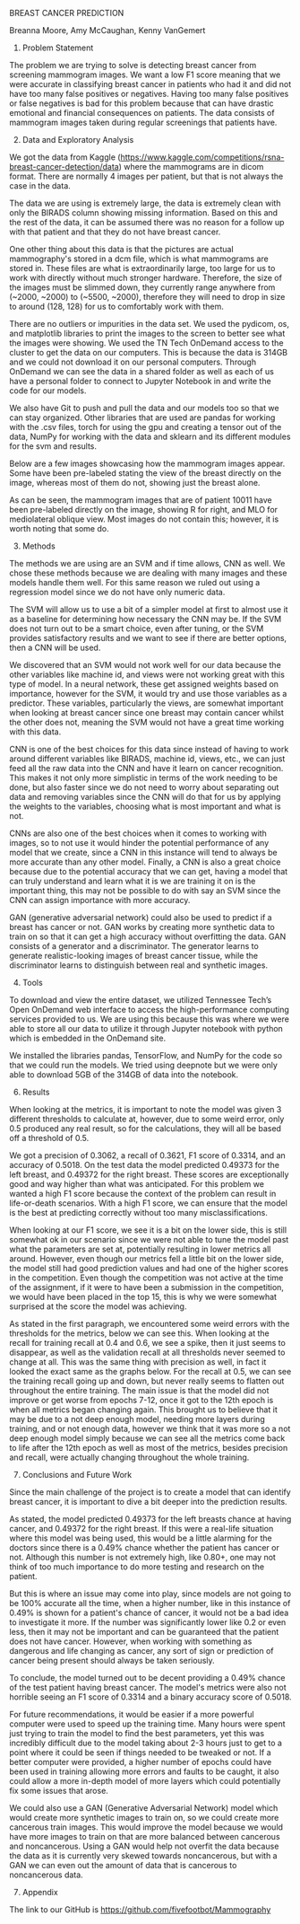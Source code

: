 BREAST CANCER PREDICTION  

  

Breanna Moore, Amy McCaughan, Kenny VanGemert  

  

1. Problem Statement  

   

The problem we are trying to solve is detecting breast cancer from screening mammogram images. We want a low F1 score meaning that we were accurate in classifying breast cancer in patients who had it and did not have too many false positives or negatives. Having too many false positives or false negatives is bad for this problem because that can have drastic emotional and financial consequences on patients. The data consists of mammogram images taken during regular screenings that patients have.  

  

2. Data and Exploratory Analysis  

 

We got the data from Kaggle (https://www.kaggle.com/competitions/rsna-breast-cancer-detection/data) where the mammograms are in dicom format. There are normally 4 images per patient, but that is not always the case in the data.  

   

The data we are using is extremely large, the data is extremely clean with only the BIRADS column showing missing information. Based on this and the rest of the data, it can be assumed there was no reason for a follow up with that patient and that they do not have breast cancer.  

 

One other thing about this data is that the pictures are actual mammography's stored in a dcm file, which is what mammograms are stored in. These files are what is extraordinarily large, too large for us to work with directly without much stronger hardware. Therefore, the size of the images must be slimmed down, they currently range anywhere from (~2000, ~2000) to (~5500, ~2000), therefore they will need to drop in size to around (128, 128) for us to comfortably work with them.  

 

There are no outliers or impurities in the data set. We used the pydicom, os, and matplotlib libraries to print the images to the screen to better see what the images were showing. We used the TN Tech OnDemand access to the cluster to get the data on our computers. This is because the data is 314GB and we could not download it on our personal computers. Through OnDemand we can see the data in a shared folder as well as each of us have a personal folder to connect to Jupyter Notebook in and write the code for our models.  

 

We also have Git to push and pull the data and our models too so that we can stay organized. Other libraries that are used are pandas for working with the .csv files, torch for using the gpu and creating a tensor out of the data, NumPy for working with the data and sklearn and its different modules for the svm and results. 

 

Below are a few images showcasing how the mammogram images appear. Some have been pre-labeled stating the view of the breast directly on the image, whereas most of them do not, showing just the breast alone. 

 

As can be seen, the mammogram images that are of patient 10011 have been pre-labeled directly on the image, showing R for right, and MLO for mediolateral oblique view. Most images do not contain this; however, it is worth noting that some do. 

 

3. Methods  

  

The methods we are using are an SVM and if time allows, CNN as well. We chose these methods because we are dealing with many images and these models handle them well. For this same reason we ruled out using a regression model since we do not have only numeric data.  

 

The SVM will allow us to use a bit of a simpler model at first to almost use it as a baseline for determining how necessary the CNN may be. If the SVM does not turn out to be a smart choice, even after tuning, or the SVM provides satisfactory results and we want to see if there are better options, then a CNN will be used.  

 

We discovered that an SVM would not work well for our data because the other variables like machine id, and views were not working great with this type of model. In a neural network, these get assigned weights based on importance, however for the SVM, it would try and use those variables as a predictor. These variables, particularly the views, are somewhat important when looking at breast cancer since one breast may contain cancer whilst the other does not, meaning the SVM would not have a great time working with this data. 

 

CNN is one of the best choices for this data since instead of having to work around different variables like BIRADS, machine id, views, etc., we can just feed all the raw data into the CNN and have it learn on cancer recognition. This makes it not only more simplistic in terms of the work needing to be done, but also faster since we do not need to worry about separating out data and removing variables since the CNN will do that for us by applying the weights to the variables, choosing what is most important and what is not.  

 

CNNs are also one of the best choices when it comes to working with images, so to not use it would hinder the potential performance of any model that we create, since a CNN in this instance will tend to always be more accurate than any other model. Finally, a CNN is also a great choice because due to the potential accuracy that we can get, having a model that can truly understand and learn what it is we are training it on is the important thing, this may not be possible to do with say an SVM since the CNN can assign importance with more accuracy. 

 

GAN (generative adversarial network) could also be used to predict if a breast has cancer or not. GAN works by creating more synthetic data to train on so that it can get a high accuracy without overfitting the data. GAN consists of a generator and a discriminator. The generator learns to generate realistic-looking images of breast cancer tissue, while the discriminator learns to distinguish between real and synthetic images.  


 

4. Tools  

  

To download and view the entire dataset, we utilized Tennessee Tech’s Open OnDemand web interface to access the high-performance computing services provided to us. We are using this because this was where we were able to store all our data to utilize it through Jupyter notebook with python which is embedded in the OnDemand site.  

 

We installed the libraries pandas, TensorFlow, and NumPy for the code so that we could run the models. We tried using deepnote but we were only able to download 5GB of the 314GB of data into the notebook.  

 

6. Results 

 

When looking at the metrics, it is important to note the model was given 3 different thresholds to calculate at, however, due to some weird error, only 0.5 produced any real result, so for the calculations, they will all be based off a threshold of 0.5.  

 

We got a precision of 0.3062, a recall of 0.3621, F1 score of 0.3314, and an accuracy of 0.5018. On the test data the model predicted 0.49373 for the left breast, and 0.49372 for the right breast. These scores are exceptionally good and way higher than what was anticipated. For this problem we wanted a high F1 score because the context of the problem can result in life-or-death scenarios. With a high F1 score, we can ensure that the model is the best at predicting correctly without too many misclassifications.  

 

When looking at our F1 score, we see it is a bit on the lower side, this is still somewhat ok in our scenario since we were not able to tune the model past what the parameters are set at, potentially resulting in lower metrics all around. However, even though our metrics fell a little bit on the lower side, the model still had good prediction values and had one of the higher scores in the competition. Even though the competition was not active at the time of the assignment, if it were to have been a submission in the competition, we would have been placed in the top 15, this is why we were somewhat surprised at the score the model was achieving.  


 

As stated in the first paragraph, we encountered some weird errors with the thresholds for the metrics, below we can see this. When looking at the recall for training recall at 0.4 and 0.6, we see a spike, then it just seems to disappear, as well as the validation recall at all thresholds never seemed to change at all. This was the same thing with precision as well, in fact it looked the exact same as the graphs below. For the recall at 0.5, we can see the training recall going up and down, but never really seems to flatten out throughout the entire training. The main issue is that the model did not improve or get worse from epochs 7-12, once it got to the 12th epoch is when all metrics began changing again. This brought us to believe that it may be due to a not deep enough model, needing more layers during training, and or not enough data, however we think that it was more so a not deep enough model simply because we can see all the metrics come back to life after the 12th epoch as well as most of the metrics, besides precision and recall, were actually changing throughout the whole training. 


 
7. Conclusions and Future Work 

 

Since the main challenge of the project is to create a model that can identify breast cancer, it is important to dive a bit deeper into the prediction results.  

As stated, the model predicted 0.49373 for the left breasts chance at having cancer, and 0.49372 for the right breast. If this were a real-life situation where this model was being used, this would be a little alarming for the doctors since there is a 0.49% chance whether the patient has cancer or not. Although this number is not extremely high, like 0.80+, one may not think of too much importance to do more testing and research on the patient.  

 

But this is where an issue may come into play, since models are not going to be 100% accurate all the time, when a higher number, like in this instance of 0.49% is shown for a patient's chance of cancer, it would not be a bad idea to investigate it more. If the number was significantly lower like 0.2 or even less, then it may not be important and can be guaranteed that the patient does not have cancer. However, when working with something as dangerous and life changing as cancer, any sort of sign or prediction of cancer being present should always be taken seriously.  

 

To conclude, the model turned out to be decent providing a 0.49% chance of the test patient having breast cancer. The model's metrics were also not horrible seeing an F1 score of 0.3314 and a binary accuracy score of 0.5018.  

  

For future recommendations, it would be easier if a more powerful computer were used to speed up the training time. Many hours were spent just trying to train the model to find the best parameters, yet this was incredibly difficult due to the model taking about 2-3 hours just to get to a point where it could be seen if things needed to be tweaked or not. If a better computer were provided, a higher number of epochs could have been used in training allowing more errors and faults to be caught, it also could allow a more in-depth model of more layers which could potentially fix some issues that arose.  

We could also use a GAN (Generative Adversarial Network) model which would create more synthetic images to train on, so we could create more cancerous train images. This would improve the model because we would have more images to train on that are more balanced between cancerous and noncancerous. Using a GAN would help not overfit the data because the data as it is currently very skewed towards noncancerous, but with a GAN we can even out the amount of data that is cancerous to noncancerous data.  

 
  

7. Appendix  

   

The link to our GitHub is https://github.com/fivefootbot/Mammography   

  

 

 
